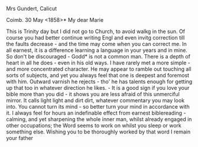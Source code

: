 Mrs Gundert, Calicut

 Coimb. 30 May <1858>*
My dear Marie

This is Trinity day but I did not go to Church, to avoid walkg in the sun. Of course you had better continue writing Engl and even invitg correction till the faults decrease - and the time may come when you can correct me. In all earnest, it is a difference learning a language in your years and in mine. So don't be discouraged - Godd<ard>* is not a common man. There is a depth of heart in all he does - even in his old ways. I have rarely met a more simple - and more concentrated character. He may appear to ramble out touching all sorts of subjects, and yet you always feel that one is deepest and foremost with him. Outward varnish he rejects - tho' he has talents enough for getting up that too in whatever direction he likes. - It is a good sign if you love your bible more than you did - it shows you are less afraid of this unmerciful mirror. It calls light light and dirt dirt, whatever commentary you may look into. You cannot turn its mind - so better turn your mind in accordance with it. I always feel for hours an indefinable effect from earnest biblereading - calming, and yet sharpening the whole inner man, whilst already engaged in other occupations; the Word seems to work on whilst you sleep or work something else. Wishing you to be thoroughly worked by that word I remain
 your father

